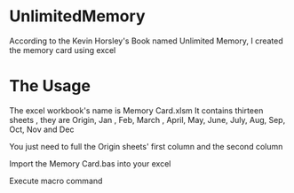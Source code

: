# UnlimitedMemory
According to the Kevin Horsley's Book named Unlimited Memory, I created the memory card using excel


# The Usage
The excel workbook's name is Memory Card.xlsm
It contains thirteen sheets , they are Origin, Jan , Feb, March , April, May, June, July, Aug, Sep, Oct, Nov and Dec

You just need to full the Origin sheets' first column and the second column 

Import the Memory Card.bas into your excel 

Execute macro command
